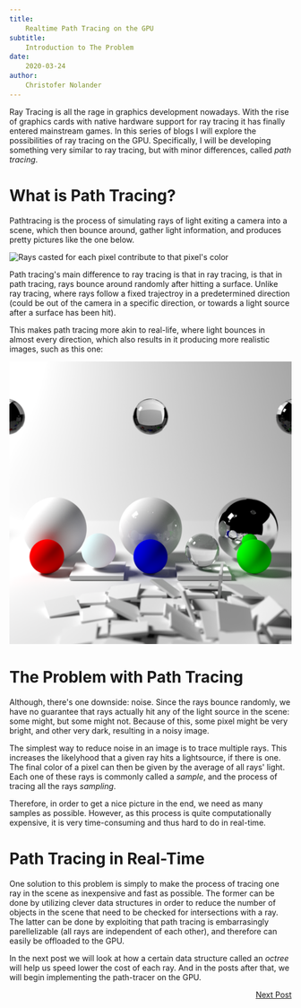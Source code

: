 ```yaml
---
title:
    Realtime Path Tracing on the GPU
subtitle:
    Introduction to The Problem
date:
    2020-03-24
author:
    Christofer Nolander
---
```


Ray Tracing is all the rage in graphics development nowadays. With the rise of
graphics cards with native hardware support for ray tracing it has finally
entered mainstream games. In this series of blogs I will explore the
possibilities of ray tracing on the GPU. Specifically, I will be developing
something very similar to ray tracing, but with minor differences, called
*path tracing*.


# What is Path Tracing?

Pathtracing is the process of simulating rays of light exiting a camera into a
scene, which then bounce around, gather light information, and produces pretty
pictures like the one below.

![Rays casted for each pixel contribute to that pixel's
color](resources/ray-casting.png)

Path tracing's main difference to ray tracing is that in ray tracing, is that in
path tracing, rays bounce around randomly after hitting a surface. Unlike ray
tracing, where rays follow a fixed trajectroy in a predetermined direction
(could be out of the camera in a specific direction, or towards a light source
after a surface has been hit). 

This makes path tracing more akin to real-life, where light bounces in almost
every direction, which also results in it producing more realistic images, such
as this one:

![Example of an image produced with tracing (from Wikipedia)](resources/path-tracing.png)


# The Problem with Path Tracing

Although, there's one downside: noise. Since the rays bounce randomly, we have
no guarantee that rays actually hit any of the light source in the scene: some
might, but some might not. Because of this, some pixel might be very bright, and
other very dark, resulting in a noisy image.

The simplest way to reduce noise in an image is to trace multiple rays. This
increases the likelyhood that a given ray hits a lightsource, if there is one.
The final color of a pixel can then be given by the average of all rays' light. 
Each one of these rays is commonly called a *sample*, and the process of tracing
all the rays *sampling*.

Therefore, in order to get a nice picture in the end, we need as many samples as
possible. However, as this process is quite computationally expensive, it is
very time-consuming and thus hard to do in real-time.


# Path Tracing in Real-Time

One solution to this problem is simply to make the process of tracing one ray in
the scene as inexpensive and fast as possible. The former can be done by
utilizing clever data structures in order to reduce the number of objects in the
scene that need to be checked for intersections with a ray. The latter can be
done by exploiting that path tracing is embarrasingly parellelizable (all rays
are independent of each other), and therefore can easily be offloaded to the
GPU.

In the next post we will look at how a certain data structure called an *octree*
will help us speed lower the cost of each ray. And in the posts after that, we
will begin implementing the path-tracer on the GPU.

<a href="2020-03-25-octree.html" style="float:right;">Next Post</a>
